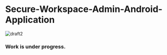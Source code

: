 # Secure-Workspace-Admin-Android-Application
![draft2](https://user-images.githubusercontent.com/55422483/132576319-9b2b0885-c5b7-4f34-be1d-e1d2936fa39a.png)
### Work is under progress.
